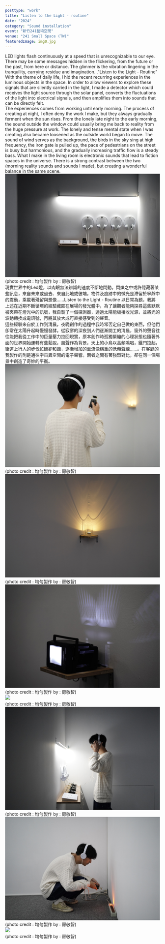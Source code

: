 ```yaml
---
posttype: "work"
title: "Listen to the Light - routine"
date: "2024"
category: "Sound installation"
event: "新竹241藝術空間"
venue: "241 Small Space (TW)"
featuredImage: img0.jpg
---
```

  <div class="box">
      <div class="dscrptn">
      LED lights flash continuously at a speed that is unrecognizable to our eye. There may be some messages hidden in the flickering, from the future or the past, from here or distance. The glimmer is the vibration lingering in the tranquility, carrying residue and imagination..."Listen to the Light - Routine" With the theme of daily life, I hid the recent recurring experiences in the luminous objects in the space. In order to allow viewers to explore these signals that are silently carried in the light, I made a detector which could receives the light source through the solar panel, converts the fluctuations of the light into electrical signals, and then amplifies them into sounds that can be directly felt.<br>
The experiences comes from working until early morning. The process of creating at night, I often deny the work I make, but they always gradually ferment when the sun rises. From the lonely late night to the early morning, the sound outside the window could usually bring me back to reality from the huge pressure at work. The lonely and tense mental state when I was creating also became loosened as the outside world began to move. The sound of wind serves as the background, the birds in the sky sing at high frequency, the iron gate is pulled up, the pace of pedestrians on the street is busy but harmonious, and the gradually increasing traffic flow is a steady bass. What I make in the living room is electronic sounds that lead to fiction spaces in the universe. There is a strong contrast between the two (morning reality sounds and sounds I made), but creating a wonderful balance in the same scene.<br>
      </div>
  </div>


  <div class="box">
      <img class="subimg" src="./img1.jpg">
      <div class="photocredit">(photo credit : 均勻製作 by : 房敬智)</div>
  </div>


  <div class="box">
      <div class="dscrptn">
        現實世界中的Led燈，以肉眼無法辨識的速度不斷地閃動。閃爍之中或許隱藏著某些訊息，來自未來或過去、來自此地或彼端，物件及痕跡中的微光是滯留於寧靜中的震動，乘載著殘留與想像......Listen to the Light - Routine 以日常為題，我將上述在近期不斷循環的經驗藏匿在展場的發光體中，為了讓觀者能夠探尋這些默默被夾帶在燈光中的訊號，我自製了一個探測器，透過太陽能板接收光源，並將光的波動轉換成電訊號，再將其放大成可直接感受到的聲音。<br>
這些經驗來自於工作到清晨，夜晚創作的過程中我時常否定自己做的東西，但他們卻常在太陽升起時慢慢發酵。從寂寥的深夜到人們逐漸開工的清晨，窗外的聲音往往能把我從工作中的巨量壓力拉回現實，原本創作時孤獨緊繃的心理狀態也隨著外面的世界開始運轉有些鬆脫，風聲作為背景，天上的小鳥以高頻鳴唱，鐵門拉起，街道上行人的步伐忙碌卻和諧，逐漸增加的車流像穩重的低頻聲線......。在客廳的我製作的則是通往宇宙異空間的電子聲響。兩者之間有著強烈對比，卻在同一個場景中創造了奇妙的平衡。<br>
      </div>
  </div>


  <div class="box">
      <img class="subimg" src="./img2.jpg">
      <div class="photocredit">(photo credit : 均勻製作 by : 房敬智)</div>
  </div>

  <div class="box">
      <img class="subimg" src="./img3.jpg">
      <div class="photocredit">(photo credit : 均勻製作 by : 房敬智)</div>
  </div>

  <div class="box">
      <img class="subimg" src="./img4.jpg">
      <div class="photocredit">(photo credit : 均勻製作 by : 房敬智)</div>
  </div>

  <div class="box">
      <img class="subimg" src="./img5.jpg">
      <div class="photocredit">(photo credit : 均勻製作 by : 房敬智)</div>
  </div>

  <div class="box">
      <img class="subimg" src="./img6.jpg">
      <div class="photocredit">(photo credit : 均勻製作 by : 房敬智)</div>
  </div>

  <div class="box">
      <img class="subimg" src="./img7.jpg">
      <div class="photocredit">(photo credit : 均勻製作 by : 房敬智)</div>
  </div>

  <div class="box">
      <img class="subimg" src="./img8.jpg">
      <div class="photocredit">(photo credit : 均勻製作 by : 房敬智)</div>
  </div>

  <div class="box"></div>

  <!-- <iframe title="vimeo-player" src="https://player.vimeo.com/video/729937826?h=0de5e9faeb" frameborder="0" allowfullscreen></iframe> -->
